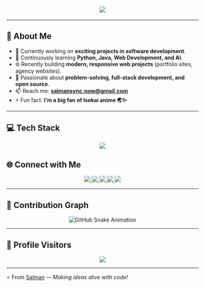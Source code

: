<!-- Header Typing SVG -->
<h1 align="center">
  <img  src="https://readme-typing-svg.herokuapp.com/?font=Righteous&size=35&center=true&vCenter=true&width=650&height=70&duration=4000&color=8A2BE2&lines=Hello+World!;Hi,+I'm+Salman+Farsi!;A+Passionate+CS+%26+Tech+Student;Exploring+Software+Development;Web+Development+%7C+Java+%7C+Python;UI%2FUX+Design+Enthusiast;Always+Learning+%26+Improving"/>
</h1>

---

## 🚀 About Me
- 🔭 Currently working on **exciting projects in software development**.  
- 🌱 Continuously learning **Python, Java, Web Development, and AI**.  
- 🌐 Recently building **modern, responsive web projects** (portfolio sites, agency websites).  
- 🎯 Passionate about **problem-solving, full-stack development, and open source**.  
- 📫 Reach me: **[salmansync.now@gmail.com](mailto:salmansync.now@gmail.com)**  
- ⚡ Fun fact: **I’m a big fan of Isekai anime 🌏✨**  

---

## 💻 Tech Stack  

<p align="center">
  <img src="https://skillicons.dev/icons?i=html,css,js,bootstrap,react,nodejs,python,java,github,git,vscode" />
</p>


## 🌐 Connect with Me  

<p align="center">
  <a href="https://www.youtube.com/@sunixzo" target="_blank">
    <img src="https://img.shields.io/badge/YouTube-FF0000?style=for-the-badge&logo=youtube&logoColor=white" />
  </a>
  <a href="https://www.instagram.com/salmansync/" target="_blank">
    <img src="https://img.shields.io/badge/Instagram-E4405F?style=for-the-badge&logo=instagram&logoColor=white" />
  </a>
  <a href="https://bd.linkedin.com/in/salmansync" target="_blank">
    <img src="https://img.shields.io/badge/LinkedIn-0077B5?style=for-the-badge&logo=linkedin&logoColor=white" />
  </a>
  <a href="https://www.facebook.com/salmansync" target="_blank">
    <img src="https://img.shields.io/badge/Facebook-1877F2?style=for-the-badge&logo=facebook&logoColor=white" />
  </a>
  <a href="https://wa.link/aqvbju" target="_blank">
    <img src="https://img.shields.io/badge/WhatsApp-25D366?style=for-the-badge&logo=whatsapp&logoColor=white" />
  </a>
</p>

---

## 🐍 Contribution Graph  

<p align="center">
  <picture>
    <source media="(prefers-color-scheme: dark)" srcset="https://raw.githubusercontent.com/salmansync/salmansync/output/github-snake-dark.svg" />
    <source media="(prefers-color-scheme: light)" srcset="https://raw.githubusercontent.com/salmansync/salmansync/output/github-snake.svg" />
    <img alt="GitHub Snake Animation" src="https://raw.githubusercontent.com/salmansync/salmansync/output/github-snake.svg" />
  </picture>
</p>

---

## 🎯 Profile Visitors  

<p align="center">
  <img src="https://komarev.com/ghpvc/?username=salmansync&color=blue&style=for-the-badge" />
</p>

---

⭐️ From [Salman](https://github.com/salmansync) — *Making ideas alive with code!*
